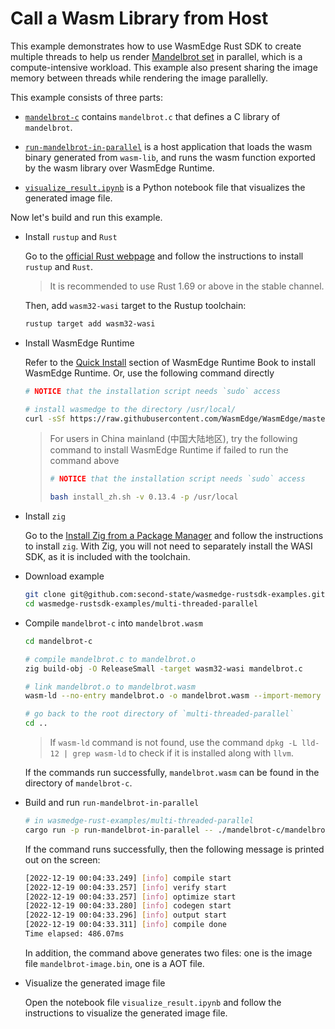 # Call a Wasm Library from Host

This example demonstrates how to use WasmEdge Rust SDK to create multiple threads to help us render [Mandelbrot set](https://en.wikipedia.org/wiki/Mandelbrot_set) in parallel, which is a compute-intensive workload. This example also present sharing the image memory between threads while rendering the image parallelly.

This example consists of three parts:

- [`mandelbrot-c`](mandelbrot-c) contains `mandelbrot.c` that defines a C library of `mandelbrot`.

- [`run-mandelbrot-in-parallel`](run-mandelbrot-in-parallel) is a host application that loads the wasm binary generated from `wasm-lib`, and runs the wasm function exported by the wasm library over WasmEdge Runtime.

- [`visualize_result.ipynb`](visualize_result.ipynb) is a Python notebook file that visualizes the generated image file.

Now let's build and run this example.

- Install `rustup` and `Rust`

  Go to the [official Rust webpage](https://www.rust-lang.org/tools/install) and follow the instructions to install `rustup` and `Rust`.

  > It is recommended to use Rust 1.69 or above in the stable channel.

  Then, add `wasm32-wasi` target to the Rustup toolchain:

  ```bash
  rustup target add wasm32-wasi
  ```

- Install WasmEdge Runtime

  Refer to the [Quick Install](https://wasmedge.org/book/en/quick_start/install.html#quick-install) section of WasmEdge Runtime Book to install WasmEdge Runtime. Or, use the following command directly

  ```bash
  # NOTICE that the installation script needs `sudo` access

  # install wasmedge to the directory /usr/local/
  curl -sSf https://raw.githubusercontent.com/WasmEdge/WasmEdge/master/utils/install.sh | bash -s -- -v 0.13.4 -p /usr/local
  ```

  > For users in China mainland (中国大陆地区), try the following command to install WasmEdge Runtime if failed to run the command above
  >
  > ```bash
  > # NOTICE that the installation script needs `sudo` access
  >
  > bash install_zh.sh -v 0.13.4 -p /usr/local
  > ```

- Install `zig`

  Go to the [Install Zig from a Package Manager](https://github.com/ziglang/zig/wiki/Install-Zig-from-a-Package-Manager) and follow the instructions to install `zig`. With Zig, you will not need to separately install the WASI SDK, as it is included with the toolchain.

- Download example

  ```bash
  git clone git@github.com:second-state/wasmedge-rustsdk-examples.git
  cd wasmedge-rustsdk-examples/multi-threaded-parallel
  ```

- Compile `mandelbrot-c` into `mandelbrot.wasm`

  ```bash
  cd mandelbrot-c

  # compile mandelbrot.c to mandelbrot.o
  zig build-obj -O ReleaseSmall -target wasm32-wasi mandelbrot.c
  
  # link mandelbrot.o to mandelbrot.wasm
  wasm-ld --no-entry mandelbrot.o -o mandelbrot.wasm --import-memory --export-all --shared-memory --features=mutable-globals,atomics,bulk-memory
  
  # go back to the root directory of `multi-threaded-parallel`
  cd ..
  ```

  > If `wasm-ld` command is not found, use the command `dpkg -L lld-12 | grep wasm-ld` to check if it is installed along with `llvm`.

  If the commands run successfully, `mandelbrot.wasm` can be found in the directory of `mandelbrot-c`.

- Build and run `run-mandelbrot-in-parallel`

  ```bash
  # in wasmedge-rust-examples/multi-threaded-parallel
  cargo run -p run-mandelbrot-in-parallel -- ./mandelbrot-c/mandelbrot.wasm
  ```

  If the command runs successfully, then the following message is printed out on the screen:

  ```bash
  [2022-12-19 00:04:33.249] [info] compile start
  [2022-12-19 00:04:33.257] [info] verify start
  [2022-12-19 00:04:33.257] [info] optimize start
  [2022-12-19 00:04:33.280] [info] codegen start
  [2022-12-19 00:04:33.296] [info] output start
  [2022-12-19 00:04:33.311] [info] compile done
  Time elapsed: 486.07ms
  ```

  In addition, the command above generates two files: one is the image file `mandelbrot-image.bin`, one is a AOT file.

- Visualize the generated image file
  
  Open the notebook file `visualize_result.ipynb` and follow the instructions to visualize the generated image file.
